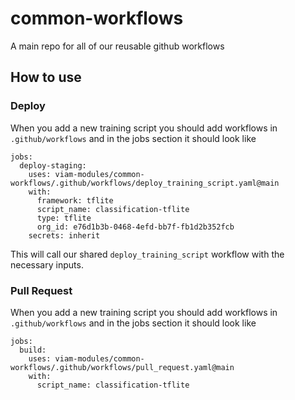 # common-workflows
A main repo for all of our reusable github workflows

## How to use

### Deploy

When you add a new training script you should add workflows in `.github/workflows` and in the jobs section it should look like

```
jobs:
  deploy-staging:
    uses: viam-modules/common-workflows/.github/workflows/deploy_training_script.yaml@main
    with:
      framework: tflite
      script_name: classification-tflite
      type: tflite
      org_id: e76d1b3b-0468-4efd-bb7f-fb1d2b352fcb
    secrets: inherit
```

This will call our shared `deploy_training_script` workflow with the necessary inputs.


### Pull Request

When you add a new training script you should add workflows in `.github/workflows` and in the jobs section it should look like

```
jobs:
  build:
    uses: viam-modules/common-workflows/.github/workflows/pull_request.yaml@main
    with:
      script_name: classification-tflite
```